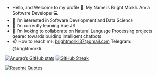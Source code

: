 - Hello, and Welcome to my profile 👋. My Name is Bright Morkli. Am a Software Developer :computer:
- 👀 I’m interested in Software Development and Data Science
- 🌱 I’m currently learning Vue.JS
- 💞️ I’m looking to collaborate on Natural Language Processing projects geared towards building intelligent chatbots
- 📫 How to reach me: brightmorkli37@gmail.com Telegram: @brightmorkli

<!---
brightmorkli37/brightmorkli37 is a ✨ special ✨ repository because its `README.md` (this file) appears on your GitHub profile.
You can click the Preview link to take a look at your changes.
--->

[![Anurag's GitHub stats](https://github-readme-stats.vercel.app/api?username=brightmorkli37)](https://github.com/anuraghazra/github-readme-stats) [![GitHub Streak](http://github-readme-streak-stats.herokuapp.com?user=brightmorkli37&theme=vue-dark)](https://git.io/streak-stats)

[![Readme Quotes](https://quotes-github-readme.vercel.app/api?type=horizontal&theme=dark)](https://github.com/piyushsuthar/github-readme-quotes)

